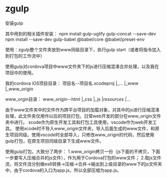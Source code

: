 # zgulp

安装gulp

其中用到的相关插件安装：
npm install gulp-uglify gulp-concat --save-dev
npm install --save-dev gulp-babel @babel/core @babel/preset-env

使用：zgulp整个文件夹放到www同级目录下，执行gulp start（或者将指令加入到打包的工作流中）


使用gulp对cordova项目中www文件夹下的js进行压缩混淆合并处理，以及我在项目中的使用。

我的cordova iOS项目目录：
项目名--项目名.xcodeproj
     |_...
     |_www
     |_www_origin
     
www_orgin目录：
www_origin--html
           |_css
           |_js
           |_resources
           |_...

由于www文件夹中的文件作为跨平台项目的加载对象，对其中的js进行压缩混淆处理，此文件夹仅用作以后的项目打包，日常web开发的部分在www_origin文件夹中进行。
xcode作为原生开发工具和打包工具使用，vscode作为web开发工具。
使用xcode时不导入www_origin文件夹，导入后面生成的www文件，和原生项目同级。使用vscode时全部导入，只修改www_origin的代码，然后使用gulp打包，在原生项目同级目录下生成www文件。

使用gulp打包，大致分了两步：
1.www_origin拷贝一份（js下面的不拷贝，下面一步要写入压缩合并的js文件），作为用于Cordova打包的www文件；
2.取js文件流，将文件流分别做es6转换->压缩->合并->输出到上级目录的www下的js文件夹中，由于cordova的入口为app.js，所以全部压缩为app.js。

